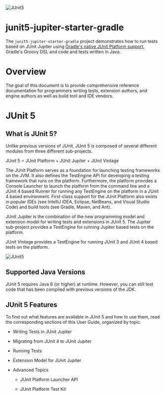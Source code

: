 ![JUnit5](https://www.codeaffine.com/wp-content/uploads/2016/02/junit-lambda.png)

# junit5-jupiter-starter-gradle

The `junit5-jupiter-starter-gradle` project demonstrates how to run tests based on JUnit
Jupiter using [Gradle's native JUnit Platform support], Gradle's Groovy DSL
and code and tests written in Java.

[Gradle's native JUnit Platform support]: https://docs.gradle.org/current/userguide/java_testing.html#using_junit5

# Overview 

The goal of this document is to provide comprehensive reference documentation for programmers writing tests, extension authors, and engine authors as well as build tool and IDE vendors.

# JUnit 5

## What is JUnit 5?

Unlike previous versions of JUnit, JUnit 5 is composed of several different modules from three different sub-projects.

JUnit 5 = JUnit Platform + JUnit Jupiter + JUnit Vintage

The JUnit Platform serves as a foundation for launching testing frameworks on the JVM. It also defines the TestEngine API for developing a testing framework that runs on the platform. Furthermore, the platform provides a Console Launcher to launch the platform from the command line and a JUnit 4 based Runner for running any TestEngine on the platform in a JUnit 4 based environment. First-class support for the JUnit Platform also exists in popular IDEs (see IntelliJ IDEA, Eclipse, NetBeans, and Visual Studio Code) and build tools (see Gradle, Maven, and Ant).

JUnit Jupiter is the combination of the new programming model and extension model for writing tests and extensions in JUnit 5. The Jupiter sub-project provides a TestEngine for running Jupiter based tests on the platform.

JUnit Vintage provides a TestEngine for running JUnit 3 and JUnit 4 based tests on the platform.

![JUnit5](https://static.packt-cdn.com/products/9781787284661/graphics/f33bca9e-f503-4cdc-aa20-d90ca0d07e74.png)

## Supported Java Versions

JUnit 5 requires Java 8 (or higher) at runtime. However, you can still test code that has been compiled with previous versions of the JDK.

## JUnit 5 Features

To find out what features are available in JUnit 5 and how to use them, read the corresponding sections of this User Guide, organized by topic.

* Writing Tests in JUnit Jupiter

* Migrating from JUnit 4 to JUnit Jupiter

* Running Tests

* Extension Model for JUnit Jupiter

* Advanced Topics

  * JUnit Platform Launcher API

  * JUnit Platform Test Kit

